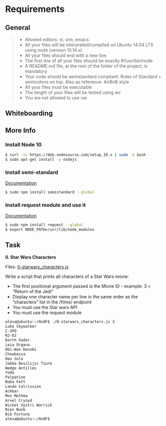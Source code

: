 # Requirements

## General

> - Allowed editors: vi, vim, emacs
> - All your files will be interpreted/compiled on Ubuntu 14.04 LTS using node (version 10.14.x)
> - All your files should end with a new line
> - The first line of all your files should be exactly #!/usr/bin/node
> - A README.md file, at the root of the folder of the project, is mandatory
> - Your code should be semistandard compliant. Rules of Standard + semicolons on top. Also as reference: AirBnB style
> - All your files must be executable
> - The length of your files will be tested using wc
> - You are not allowed to use var

## Whiteboarding

[](whiteboard1.jpg)


## More Info

### Install Node 10

```sh
$ curl -sL https://deb.nodesource.com/setup_10.x | sudo -E bash -
$ sudo apt-get install -y nodejs
```

### Install semi-standard

[Documentation](https://github.com/standard/semistandard)

```sh
$ sudo npm install semistandard --global
```

### Install request module and use it

[Documentation](https://github.com/request/request)

```sh
$ sudo npm install request --global
$ export NODE_PATH=/usr/lib/node_modules
```

## Task

**0. Star Wars Characters**

Files: [0-starwars_characters.js](0-starwars_characters.js/)

Write a script that prints all characters of a Star Wars movie:

- The first positional argument passed is the Movie ID - example: 3 = “Return of the Jedi”
- Display one character name per line in the same order as the “characters” list in the /films/ endpoint
- You must use the Star wars API
- You must use the request module

```sh
alexa@ubuntu:~/0x0F$ ./0-starwars_characters.js 3
Luke Skywalker
C-3PO
R2-D2
Darth Vader
Leia Organa
Obi-Wan Kenobi
Chewbacca
Han Solo
Jabba Desilijic Tiure
Wedge Antilles
Yoda
Palpatine
Boba Fett
Lando Calrissian
Ackbar
Mon Mothma
Arvel Crynyd
Wicket Systri Warrick
Nien Nunb
Bib Fortuna
alexa@ubuntu:~/0x0F$ 
```
